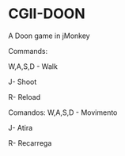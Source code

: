 # CGII-DOON
A Doon game in jMonkey

Commands:

W,A,S,D - Walk

J- Shoot

R- Reload

Comandos:
W,A,S,D - Movimento

J- Atira

R- Recarrega
